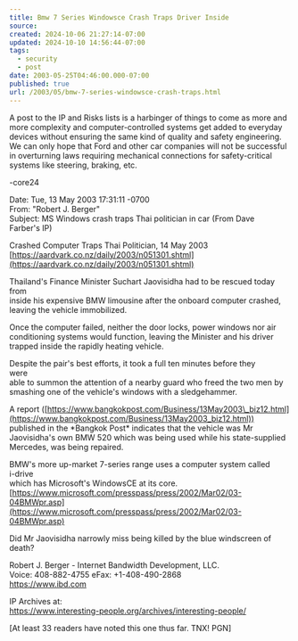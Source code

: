 ```yaml
---
title: Bmw 7 Series Windowsce Crash Traps Driver Inside
source: 
created: 2024-10-06 21:27:14-07:00
updated: 2024-10-10 14:56:44-07:00
tags:
  - security
  - post
date: 2003-05-25T04:46:00.000-07:00
published: true
url: /2003/05/bmw-7-series-windowsce-crash-traps.html
---
```



A post to the IP and Risks lists is a harbinger of things to come as more and more complexity and computer-controlled systems get added to everyday devices without ensuring the same kind of quality and safety engineering. We can only hope that Ford and other car companies will not be successful in overturning laws requiring mechanical connections for safety-critical systems like steering, braking, etc.  
  
\-core24  
  
Date: Tue, 13 May 2003 17:31:11 -0700  
From: "Robert J. Berger"  
Subject: MS Windows crash traps Thai politician in car (From Dave  
Farber's IP)  
  
Crashed Computer Traps Thai Politician, 14 May 2003  
[https://aardvark.co.nz/daily/2003/n051301.shtml](https://aardvark.co.nz/daily/2003/n051301.shtml)  
  
Thailand's Finance Minister Suchart Jaovisidha had to be rescued today  
from  
inside his expensive BMW limousine after the onboard computer crashed,  
leaving the vehicle immobilized.  
  
Once the computer failed, neither the door locks, power windows nor air  
conditioning systems would function, leaving the Minister and his driver  
trapped inside the rapidly heating vehicle.  
  
Despite the pair's best efforts, it took a full ten minutes before they  
were  
able to summon the attention of a nearby guard who freed the two men by  
smashing one of the vehicle's windows with a sledgehammer.  
  
A report ([https://www.bangkokpost.com/Business/13May2003\_biz12.html](https://www.bangkokpost.com/Business/13May2003_biz12.html))  
published in the \*Bangkok Post\* indicates that the vehicle was Mr  
Jaovisidha's own BMW 520 which was being used while his state-supplied  
Mercedes, was being repaired.  
  
BMW's more up-market 7-series range uses a computer system called  
i-drive  
which has Microsoft's WindowsCE at its core.  
[https://www.microsoft.com/presspass/press/2002/Mar02/03-04BMWpr.asp](https://www.microsoft.com/presspass/press/2002/Mar02/03-04BMWpr.asp)  
  
Did Mr Jaovisidha narrowly miss being killed by the blue windscreen of  
death?  
  
Robert J. Berger - Internet Bandwidth Development, LLC.  
Voice: 408-882-4755 eFax: +1-408-490-2868  
https://www.ibd.com  
  
IP Archives at:  
https://www.interesting-people.org/archives/interesting-people/  
  
\[At least 33 readers have noted this one thus far. TNX! PGN\]